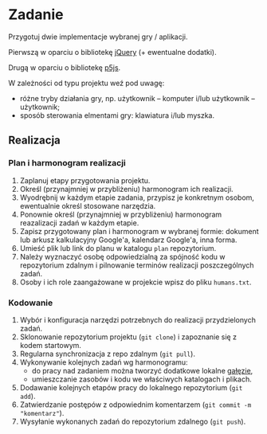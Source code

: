 # Zadanie
Przygotuj dwie implementacje wybranej gry / aplikacji.

Pierwszą w oparciu o bibliotekę [jQuery](https://jquery.com/) (+ ewentualne dodatki).

Drugą w oparciu o bibliotekę [p5js](https://p5js.org/).

W zależności od typu projektu weź pod uwagę:
- różne tryby działania gry, np. użytkownik – komputer i/lub użytkownik – użytkownik;
- sposób sterowania elmentami gry: klawiatura i/lub myszka.


## Realizacja

### Plan i harmonogram realizacji

1. Zaplanuj etapy przygotowania projektu.
1. Określ (przynajmniej w przybliżeniu) harmonogram ich realizacji.
1. Wyodrębnij w każdym etapie zadania, przypisz je konkretnym osobom, ewentualnie określ stosowane narzędzia.
1. Ponownie określ (przynajmniej w przybliżeniu) harmonogram reazalizacji zadań w każdym etapie.
1. Zapisz przygotowany plan i harmonogram w wybranej formie: dokument lub arkusz
kalkulacyjny Google'a, kalendarz Google'a, inna forma.
1. Umieść plik lub link do planu w katalogu `plan` repozytorium.
1. Należy wyznaczyć osobę odpowiedzialną za spójność kodu w repozytorium zdalnym
i pilnowanie terminów realizacji poszczególnych zadań.
1. Osoby i ich role zaangażowane w projekcie wpisz do pliku `humans.txt`. 

### Kodowanie

1. Wybór i konfiguracja narzędzi potrzebnych do realizacji przydzielonych zadań.
1. Sklonowanie repozytorium projektu (`git clone`) i zapoznanie się z kodem startowym.
1. Regularna synchronizacja z repo zdalnym (`git pull`).
1. Wykonywanie kolejnych zadań wg harmonogramu:
   - do pracy nad zadaniem można tworzyć dodatkowe lokalne [gałęzie](http://linetc.readthedocs.io/pl/latest/tools/git/index.html#galezie),
   - umieszczanie zasobów i kodu we właściwych katalogach i plikach.
1. Dodawanie kolejnych etapów pracy do lokalnego repozytorium (`git add`).
1. Zatwierdzanie postępów z odpowiednim komentarzem (`git commit -m "komentarz"`).
1. Wysyłanie wykonanych zadań do repozytorium zdalnego (`git push`).

